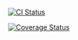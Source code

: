 
[![CI Status](https://github.com/nickmerwin/node-coveralls/actions?workflow=Tests)](https://github.com/nickmerwin/node-coveralls/actions?workflow=test)

[![Coverage Status](https://coveralls.io/repos/github/brandoncate-personal/monitor-cli/badge.svg?branch=main)](https://coveralls.io/github/brandoncate-personal/monitor-cli?branch=main)